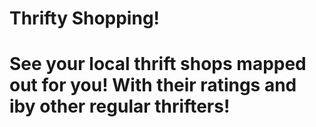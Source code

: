 # Thrifty Shopping!

# See your local thrift shops mapped out for you! With their ratings and iby other regular thrifters!